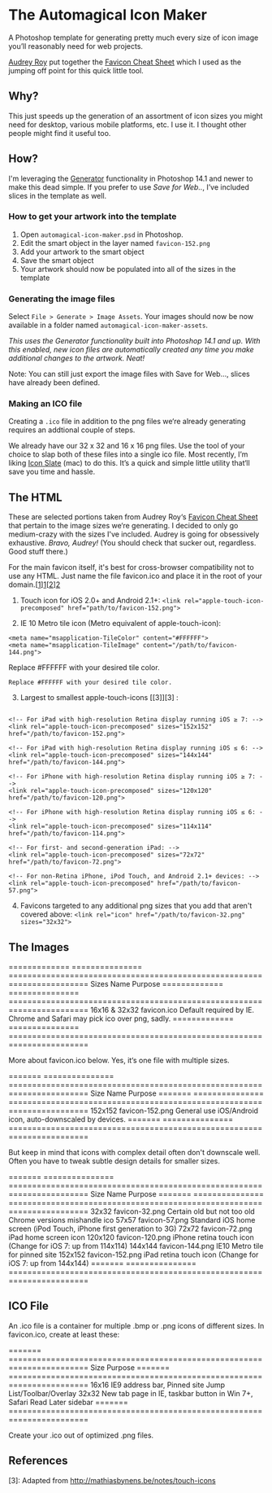 # The Automagical Icon Maker

A Photoshop template for generating pretty much every size of icon image you’ll reasonably need for web projects.

[Audrey Roy](https://github.com/audreyr) put together the [Favicon Cheat Sheet](https://github.com/audreyr/favicon-cheat-sheet) which I used as the jumping off point for this quick little tool.

## Why?

This just speeds up the generation of an assortment of icon sizes you might need for desktop, various mobile platforms, etc. I use it. I thought other people might find it useful too. 

## How?

I'm leveraging the [Generator](http://blogs.adobe.com/photoshopdotcom/2013/09/introducing-adobe-generator-for-photoshop-cc.html) functionality in Photoshop 14.1 and newer to make this dead simple. If you prefer to use *Save for Web..*, I’ve included slices in the template as well.

### How to get your artwork into the template
 
 1. Open `automagical-icon-maker.psd` in Photoshop.
 2. Edit the smart object in the layer named `favicon-152.png`
 3. Add your artwork to the smart object
 4. Save the smart object
 5. Your artwork should now be populated into all of the sizes in the template
 
### Generating the image files

Select `File > Generate > Image Assets`. Your images should now be now available in a folder named `automagical-icon-maker-assets`. 

*This uses the Generator functionality built into Photoshop 14.1 and up. With this enabled, new icon files are automatically created any time you make additional changes to the artwork. Neat!*

Note: You can still just export the image files with Save for Web..., slices have already been defined.

### Making an ICO file

Creating a `.ico` file in addition to the png files we‘re already generating requires an addtional couple of steps. 

We already have our 32 x 32 and 16 x 16 png files. Use the tool of your choice to slap both of these files into a single ico file. Most recently, I’m liking [Icon Slate](http://www.kodlian.com/apps/icon-slate) (mac) to do this. It’s a quick and simple little utility that‘ll save you time and hassle. 

## The HTML

These are selected portions taken from Audrey Roy‘s [Favicon Cheat Sheet](https://github.com/audreyr/favicon-cheat-sheet) that pertain to the image sizes we‘re generating. I decided to only go medium-crazy with the sizes I've included. Audrey is going for obsessively exhaustive. *Bravo, Audrey!* (You should check that sucker out, regardless. Good stuff there.)

For the main favicon itself, it's best for cross-browser compatibility not to use any HTML. Just name the file favicon.ico and place it in the root of your domain.[[1]][1][[2]][2]

 1. Touch icon for iOS 2.0+ and Android 2.1+:
`<link rel="apple-touch-icon-precomposed" href="path/to/favicon-152.png">`
   
 2. IE 10 Metro tile icon (Metro equivalent of apple-touch-icon):
```
<meta name="msapplication-TileColor" content="#FFFFFF">  
<meta name="msapplication-TileImage" content="/path/to/favicon-144.png">
```

Replace #FFFFFF with your desired tile color.

    Replace #FFFFFF with your desired tile color. 

3. Largest to smallest apple-touch-icons [[3]][3] :

  ```

<!-- For iPad with high-resolution Retina display running iOS ≥ 7: -->
<link rel="apple-touch-icon-precomposed" sizes="152x152" href="/path/to/favicon-152.png">

<!-- For iPad with high-resolution Retina display running iOS ≤ 6: -->
<link rel="apple-touch-icon-precomposed" sizes="144x144" href="/path/to/favicon-144.png">

<!-- For iPhone with high-resolution Retina display running iOS ≥ 7: -->
<link rel="apple-touch-icon-precomposed" sizes="120x120" href="/path/to/favicon-120.png">

<!-- For iPhone with high-resolution Retina display running iOS ≤ 6: -->
<link rel="apple-touch-icon-precomposed" sizes="114x114" href="/path/to/favicon-114.png">

<!-- For first- and second-generation iPad: -->
<link rel="apple-touch-icon-precomposed" sizes="72x72" href="/path/to/favicon-72.png">

<!-- For non-Retina iPhone, iPod Touch, and Android 2.1+ devices: -->
<link rel="apple-touch-icon-precomposed" href="/path/to/favicon-57.png">
```

4. Favicons targeted to any additional png sizes that you add that aren't covered above:
`<link rel="icon" href="/path/to/favicon-32.png" sizes="32x32">`

## The Images

============= =============== =======================================================================
Sizes         Name            Purpose
============= =============== =======================================================================
16x16 & 32x32 favicon.ico     Default required by IE. Chrome and Safari may pick ico over png, sadly.
============= =============== =======================================================================

More about favicon.ico below. Yes, it‘s one file with multiple sizes.

======= =============== =======================================================================
Size    Name            Purpose
======= =============== =======================================================================
152x152 favicon-152.png General use iOS/Android icon, auto-downscaled by devices.
======= =============== =======================================================================

But keep in mind that icons with complex detail often don't downscale well.
Often you have to tweak subtle design details for smaller sizes.

======= =============== =======================================================================
Size    Name            Purpose
======= =============== =======================================================================
32x32   favicon-32.png  Certain old but not too old Chrome versions mishandle ico
57x57   favicon-57.png  Standard iOS home screen (iPod Touch, iPhone first generation to 3G)
72x72   favicon-72.png  iPad home screen icon
120x120 favicon-120.png iPhone retina touch icon (Change for iOS 7: up from 114x114)
144x144 favicon-144.png IE10 Metro tile for pinned site
152x152 favicon-152.png iPad retina touch icon (Change for iOS 7: up from 144x144)
======= =============== =======================================================================

## ICO File

An .ico file is a container for multiple .bmp or .png icons of different sizes.
In favicon.ico, create at least these:

======= =======================================================================
Size    Purpose
======= =======================================================================
16x16   IE9 address bar, Pinned site Jump List/Toolbar/Overlay
32x32   New tab page in IE, taskbar button in Win 7+, Safari Read Later sidebar
======= =======================================================================

Create your .ico out of optimized .png files.

## References

[1]: http://mathiasbynens.be/notes/rel-shortcut-icon
[2]: http://www.w3.org/html/wg/drafts/html/CR/links.html#rel-icon
[3]: Adapted from http://mathiasbynens.be/notes/touch-icons
